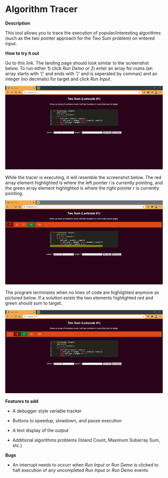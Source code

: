 # Algorithm Tracer

**Description**

This tool allows you to trace the execution of popular/interesting algorithms (such as the two pointer approach for the Two Sum problem) on entered input.

**How to try it out**

Go to this link. The landing page should look similar to the screenshot below. To run either 1) click _Run Demo_ or 2) enter an array for nums (an array starts with '[' and ends with ']' and is seperated by commas) and an integer (no decimals) for target and click _Run Input_.

![alt text](https://github.com/nguy3286/Algo_Simulator/blob/main/files/loadView.PNG?raw=true)  

While the tracer is executing, it will resemble the screenshot below. The red array element highlighted is where the left pointer _l_ is currently pointing, and the green array element highlighted is where the right pointer _r_ is currently pointing.

![alt text](https://github.com/nguy3286/Algo_Simulator/blob/main/files/runView.PNG?raw=true)

The program terminates when no lines of code are highlighted anymore as pictured below. If a solution exists the two elements highlighted red and green should sum to target.

![alt text](https://github.com/nguy3286/Algo_Simulator/blob/main/files/finishView.PNG?raw=true)

**Features to add**

* A debugger style variable tracker

* Buttons to speedup, slowdown, and pause execution

* A text display of the output

* Additional algorithms problems (Island Count, Maximum Subarray Sum, etc.)

**Bugs**

* An interrupt needs to occurr when _Run Input_ or _Run Demo_ is clicked to halt execution of any uncompleted _Run Input_ or _Run Demo_ events
